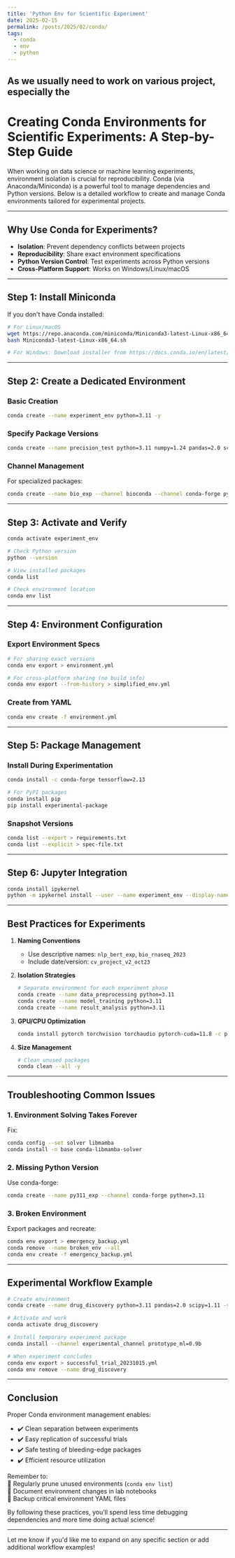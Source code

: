 ```yaml
---
title: 'Python Env for Scientific Experiment'
date: 2025-02-15
permalink: /posts/2025/02/conda/
tags:
  - conda
  - env 
  - python
---
```



As we usually need to work on various project, especially the 
---

# **Creating Conda Environments for Scientific Experiments: A Step-by-Step Guide**

When working on data science or machine learning experiments, environment isolation is crucial for reproducibility. Conda (via Anaconda/Miniconda) is a powerful tool to manage dependencies and Python versions. Below is a detailed workflow to create and manage Conda environments tailored for experimental projects.

---

## **Why Use Conda for Experiments?**
- **Isolation**: Prevent dependency conflicts between projects
- **Reproducibility**: Share exact environment specifications
- **Python Version Control**: Test experiments across Python versions
- **Cross-Platform Support**: Works on Windows/Linux/macOS

---

## **Step 1: Install Miniconda**
If you don't have Conda installed:
```bash
# For Linux/macOS
wget https://repo.anaconda.com/miniconda/Miniconda3-latest-Linux-x86_64.sh
bash Miniconda3-latest-Linux-x86_64.sh

# For Windows: Download installer from https://docs.conda.io/en/latest/miniconda.html
```

---

## **Step 2: Create a Dedicated Environment**
### **Basic Creation**
```bash
conda create --name experiment_env python=3.11 -y
```

### **Specify Package Versions**
```bash
conda create --name precision_test python=3.11 numpy=1.24 pandas=2.0 scikit-learn=1.3 -y
```

### **Channel Management**
For specialized packages:
```bash
conda create --name bio_exp --channel bioconda --channel conda-forge python=3.11 samtools=1.17 -y
```

---

## **Step 3: Activate and Verify**
```bash
conda activate experiment_env

# Check Python version
python --version

# View installed packages
conda list

# Check environment location
conda env list
```

---

## **Step 4: Environment Configuration**
### **Export Environment Specs**
```bash
# For sharing exact versions
conda env export > environment.yml

# For cross-platform sharing (no build info)
conda env export --from-history > simplified_env.yml
```

### **Create from YAML**
```bash
conda env create -f environment.yml
```

---

## **Step 5: Package Management**
### **Install During Experimentation**
```bash
conda install -c conda-forge tensorflow=2.13

# For PyPI packages
conda install pip
pip install experimental-package
```

### **Snapshot Versions**
```bash
conda list --export > requirements.txt
conda list --explicit > spec-file.txt
```

---

## **Step 6: Jupyter Integration**
```bash
conda install ipykernel
python -m ipykernel install --user --name experiment_env --display-name "Python 3.11 (Experiment)"
```

---

## **Best Practices for Experiments**
1. **Naming Conventions**
   - Use descriptive names: `nlp_bert_exp`, `bio_rnaseq_2023`
   - Include date/version: `cv_project_v2_oct23`

2. **Isolation Strategies**
   ```bash
   # Separate environment for each experiment phase
   conda create --name data_preprocessing python=3.11
   conda create --name model_training python=3.11
   conda create --name result_analysis python=3.11
   ```

3. **GPU/CPU Optimization**
   ```bash
   conda install pytorch torchvision torchaudio pytorch-cuda=11.8 -c pytorch -c nvidia
   ```

4. **Size Management**
   ```bash
   # Clean unused packages
   conda clean --all -y
   ```

---

## **Troubleshooting Common Issues**

### **1. Environment Solving Takes Forever**
Fix:
```bash
conda config --set solver libmamba
conda install -n base conda-libmamba-solver
```

### **2. Missing Python Version**
Use conda-forge:
```bash
conda create --name py311_exp --channel conda-forge python=3.11
```

### **3. Broken Environment**
Export packages and recreate:
```bash
conda env export > emergency_backup.yml
conda remove --name broken_env --all
conda env create -f emergency_backup.yml
```

---

## **Experimental Workflow Example**
```bash
# Create environment
conda create --name drug_discovery python=3.11 pandas=2.0 scipy=1.11 -y

# Activate and work
conda activate drug_discovery

# Install temporary experiment package
conda install --channel experimental_channel prototype_ml=0.9b

# When experiment concludes
conda env export > successful_trial_20231015.yml
conda env remove --name drug_discovery
```

---

## **Conclusion**

Proper Conda environment management enables:
- ✔️ Clean separation between experiments
- ✔️ Easy replication of successful trials
- ✔️ Safe testing of bleeding-edge packages
- ✔️ Efficient resource utilization

Remember to:  
🚨 Regularly prune unused environments (`conda env list`)  
📝 Document environment changes in lab notebooks  
💾 Backup critical environment YAML files  

By following these practices, you'll spend less time debugging dependencies and more time doing actual science!

--- 

Let me know if you'd like me to expand on any specific section or add additional workflow examples!